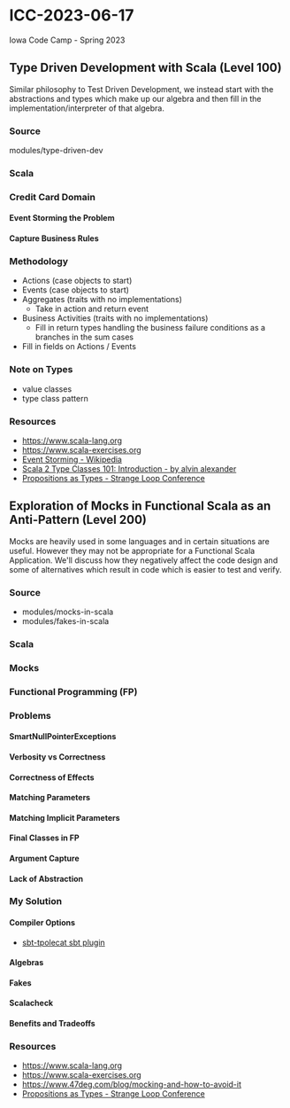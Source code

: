 # ICC-2023-06-17
Iowa Code Camp - Spring 2023

## Type Driven Development with Scala (Level 100)

Similar philosophy to Test Driven Development, we instead start with the abstractions and types which make up our algebra and then fill in the implementation/interpreter of that algebra.

### Source
modules/type-driven-dev

### Scala
### Credit Card Domain
#### Event Storming the Problem
#### Capture Business Rules
### Methodology
- Actions (case objects to start)
- Events (case objects to start)
- Aggregates (traits with no implementations)
  - Take in action and return event
- Business Activities (traits with no implementations)
  - Fill in return types handling the business failure conditions as a branches in the sum cases
- Fill in fields on Actions / Events
### Note on Types
 - value classes
 - type class pattern

### Resources
- https://www.scala-lang.org
- https://www.scala-exercises.org
- [Event Storming - Wikipedia](https://en.wikipedia.org/wiki/Event_storming)
- [Scala 2 Type Classes 101: Introduction - by alvin alexander](https://alvinalexander.com/scala/fp-book/type-classes-101-introduction/)
- [Propositions as Types - Strange Loop Conference](https://youtu.be/IOiZatlZtGU)



## Exploration of Mocks in Functional Scala as an Anti-Pattern (Level 200)

Mocks are heavily used in some languages and in certain situations are useful. However they may not be appropriate for a Functional Scala Application. We'll discuss how they negatively affect the code design and some of alternatives which result in code which is easier to test and verify.

### Source
- modules/mocks-in-scala 
- modules/fakes-in-scala


### Scala
### Mocks
### Functional Programming (FP)
### Problems
#### SmartNullPointerExceptions
#### Verbosity vs Correctness
#### Correctness of Effects
#### Matching Parameters
#### Matching Implicit Parameters
#### Final Classes in FP
#### Argument Capture
#### Lack of Abstraction
### My Solution
#### Compiler Options
- [sbt-tpolecat sbt plugin](https://github.com/typelevel/sbt-tpolecat)
#### Algebras
#### Fakes
#### Scalacheck
#### Benefits and Tradeoffs



### Resources
- https://www.scala-lang.org
- https://www.scala-exercises.org
- https://www.47deg.com/blog/mocking-and-how-to-avoid-it
- [Propositions as Types - Strange Loop Conference](https://youtu.be/IOiZatlZtGU)


